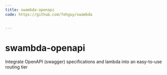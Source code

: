 ```yaml
---
title: swambda-openapi
code: https://github.com/fehguy/swambda


---
```


# swambda-openapi

Integrate OpenAPI (swagger) specifications and lambda into an easy-to-use routing tier 
